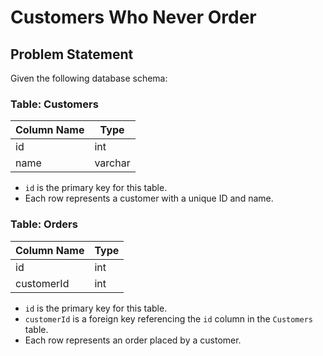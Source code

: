 # Customers Who Never Order

## Problem Statement

Given the following database schema:

### Table: Customers

| Column Name | Type    |
|-------------|---------|
| id          | int     |
| name        | varchar |

- `id` is the primary key for this table.
- Each row represents a customer with a unique ID and name.

### Table: Orders

| Column Name | Type |
|-------------|------|
| id          | int  |
| customerId  | int  |

- `id` is the primary key for this table.
- `customerId` is a foreign key referencing the `id` column in the `Customers` table.
- Each row represents an order placed by a customer.


